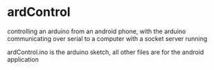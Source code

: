 # ardControl
controlling an arduino from an android phone, with the arduino communicating over serial to a computer with a socket server running


ardControl.ino is the arduino sketch, all other files are for the android application
